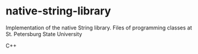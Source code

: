 # native-string-library

Implementation of the native String library. Files of programming classes at St. Petersburg State University

C++
